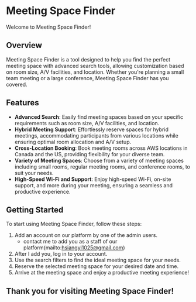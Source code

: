 # Meeting Space Finder

Welcome to Meeting Space Finder!

## Overview

Meeting Space Finder is a tool designed to help you find the perfect meeting space with advanced search tools, allowing customization based on room size, A/V facilities, and location. Whether you're planning a small team meeting or a large conference, Meeting Space Finder has you covered.

## Features

- **Advanced Search**: Easily find meeting spaces based on your specific requirements such as room size, A/V facilities, and location.
- **Hybrid Meeting Support**: Effortlessly reserve spaces for hybrid meetings, accommodating participants from various locations while ensuring optimal room allocation and A/V setup.
- **Cross-Location Booking**: Book meeting rooms across AWS locations in Canada and the US, providing flexibility for your diverse team.
- **Variety of Meeting Spaces**: Choose from a variety of meeting spaces including small rooms, regular meeting rooms, and conference rooms, to suit your needs.
- **High-Speed Wi-Fi and Support**: Enjoy high-speed Wi-Fi, on-site support, and more during your meeting, ensuring a seamless and productive experience.

## Getting Started

To start using Meeting Space Finder, follow these steps:

1. Add an account on our platform by one of the admin users.
   - contact me to add you as a staff of our platform(mailto:hsiangyi1025@gmail.com)
2. After I add you, log in to your account.
3. Use the search filters to find the ideal meeting space for your needs.
4. Reserve the selected meeting space for your desired date and time.
5. Arrive at the meeting space and enjoy a productive meeting experience!

## Thank you for visiting Meeting Space Finder!
